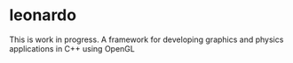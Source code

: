 # leonardo
This is work in progress.
A framework for developing graphics and physics applications in C++ using OpenGL
